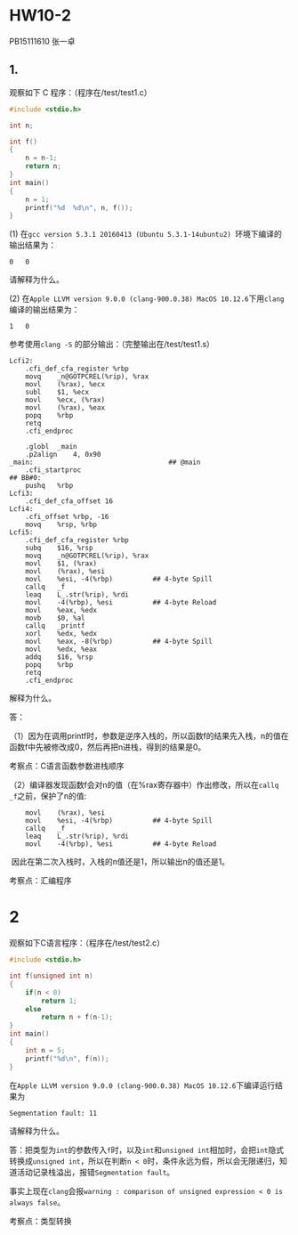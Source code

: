 # HW10-2

PB15111610 张一卓

## 1.

观察如下 C 程序：（程序在/test/test1.c）

```c
#include <stdio.h>

int n;

int f()
{
	n = n-1;
	return n;
}
int main()
{
	n = 1;
 	printf("%d  %d\n", n, f()); 
} 
```

(1)  在``gcc version 5.3.1 20160413 (Ubuntu 5.3.1-14ubuntu2) ``环境下编译的输出结果为：

```
0	0
```

请解释为什么。

(2) 在``Apple LLVM version 9.0.0 (clang-900.0.38) MacOS 10.12.6``下用``clang``编译的输出结果为：

`````
1	0
`````

参考使用``clang -S`` 的部分输出：（完整输出在/test/test1.s）

```assembly
Lcfi2:
	.cfi_def_cfa_register %rbp
	movq	_n@GOTPCREL(%rip), %rax
	movl	(%rax), %ecx
	subl	$1, %ecx
	movl	%ecx, (%rax)
	movl	(%rax), %eax
	popq	%rbp
	retq
	.cfi_endproc

	.globl	_main
	.p2align	4, 0x90
_main:                                  ## @main
	.cfi_startproc
## BB#0:
	pushq	%rbp
Lcfi3:
	.cfi_def_cfa_offset 16
Lcfi4:
	.cfi_offset %rbp, -16
	movq	%rsp, %rbp
Lcfi5:
	.cfi_def_cfa_register %rbp
	subq	$16, %rsp
	movq	_n@GOTPCREL(%rip), %rax
	movl	$1, (%rax)
	movl	(%rax), %esi
	movl	%esi, -4(%rbp)          ## 4-byte Spill
	callq	_f
	leaq	L_.str(%rip), %rdi
	movl	-4(%rbp), %esi          ## 4-byte Reload
	movl	%eax, %edx
	movb	$0, %al
	callq	_printf
	xorl	%edx, %edx
	movl	%eax, -8(%rbp)          ## 4-byte Spill
	movl	%edx, %eax
	addq	$16, %rsp
	popq	%rbp
	retq
	.cfi_endproc
```

解释为什么。

答：

（1）因为在调用printf时，参数是逆序入栈的，所以函数f的结果先入栈，n的值在函数f中先被修改成0，然后再把n进栈，得到的结果是0。

考察点：C语言函数参数进栈顺序

（2）编译器发现函数f会对n的值（在%rax寄存器中）作出修改，所以在``callq  _f``之前，保护了n的值:

```assembly
	movl	(%rax), %esi
	movl	%esi, -4(%rbp)          ## 4-byte Spill
	callq	_f
	leaq	L_.str(%rip), %rdi
	movl	-4(%rbp), %esi          ## 4-byte Reload
```

​	因此在第二次入栈时，入栈的n值还是1，所以输出n的值还是1。

考察点：汇编程序

# 2

观察如下C语言程序：（程序在/test/test2.c）

```c
#include <stdio.h>

int f(unsigned int n)
{
	if(n < 0)
		return 1;
	else 
		return n + f(n-1);
}
int main()
{
	int n = 5;
	printf("%d\n", f(n));
} 
```

在``Apple LLVM version 9.0.0 (clang-900.0.38) MacOS 10.12.6``下编译运行结果为

```
Segmentation fault: 11
```

请解释为什么。

答：把类型为``int``的参数传入``f``时，以及``int``和``unsigned int``相加时，会把``int``隐式转换成``unsigned int``，所以在判断``n < 0``时，条件永远为假，所以会无限递归，知道活动记录栈溢出，报错``Segmentation fault``。

​	事实上现在``clang``会报``warning : comparison of unsigned expression < 0 is always false``。

考察点：类型转换